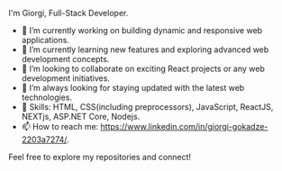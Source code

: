 I'm Giorgi, Full-Stack Developer.

- 🔭 I’m currently working on building dynamic and responsive web applications.
- 🌱 I’m currently learning new features and exploring advanced web development concepts.
- 👯 I’m looking to collaborate on exciting React projects or any web development initiatives.
- 🤔 I’m always looking for staying updated with the latest web technologies.
- 🚀 Skills: HTML, CSS(including preprocessors), JavaScript, ReactJS, NEXTjs, ASP.NET Core, Nodejs.
- 📫 How to reach me: https://www.linkedin.com/in/giorgi-gokadze-2203a7274/.

Feel free to explore my repositories and connect!

